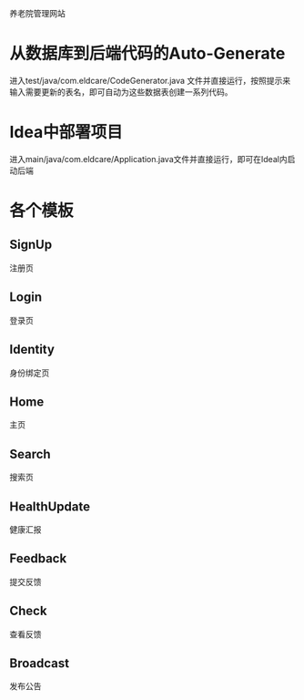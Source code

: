 养老院管理网站
# 从数据库到后端代码的Auto-Generate
进入test/java/com.eldcare/CodeGenerator.java 文件并直接运行，按照提示来输入需要更新的表名，即可自动为这些数据表创建一系列代码。
# Idea中部署项目
进入main/java/com.eldcare/Application.java文件并直接运行，即可在Ideal内启动后端
# 各个模板
## SignUp
注册页
## Login
登录页
## Identity
身份绑定页
## Home
主页
## Search
搜索页
## HealthUpdate
健康汇报
## Feedback
提交反馈
## Check
查看反馈
## Broadcast
发布公告